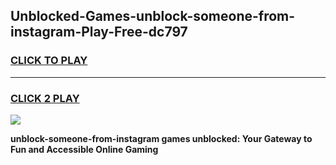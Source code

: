 
## Unblocked-Games-unblock-someone-from-instagram-Play-Free-dc797
<h3>
<a href="https://premium76.site?title=unblock-someone-from-instagram&ref=10A">CLICK TO PLAY</a></h3>
<hr>

<h3>
<a href="https://premium76.site?title=unblock-someone-from-instagram&ref=10A">CLICK 2 PLAY</a>
  
</h3>

<a href="https://premium76.site?title=unblock-someone-from-instagram&ref=10A"><img src="https://clearcache.store/games.png"></a>


**unblock-someone-from-instagram games unblocked: Your Gateway to Fun and Accessible Online Gaming**
